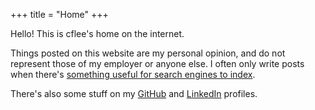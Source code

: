 +++
title = "Home"
+++

Hello! This is cflee's home on the internet.

Things posted on this website are my personal opinion, and do not represent those of my employer or anyone else.
I often only write posts when there's [something useful for search engines to index](https://xkcd.com/979/).

There's also some stuff on my [GitHub](https://github.com/cflee) and [LinkedIn](https://www.linkedin.com/in/chiangfong/) profiles.
